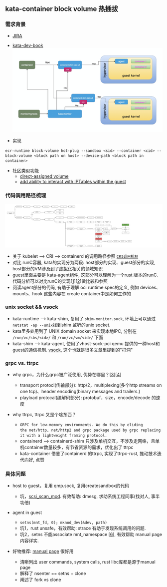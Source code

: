 ## kata-container block volume 热插拔

### 需求背景

- [JIRA](https://easystack.atlassian.net/browse/EAS-109561)
- [kata-dev-book](https://github.com/liubin/kata-dev-book)
![kata-arch](../pics/runtime-arch.png)

- 实现
```cgo
ecr-runtime block-volume hot-plug --sandbox <sid> --container <cid> --block-volume <block path on host> --device-path <block path in container>
```

- 社区类似功能 
  * [direct-assigned volume](https://github.com/kata-containers/kata-containers/pull/3406)
  * [add ability to interact with IPTables within the guest](https://github.com/kata-containers/kata-containers/pull/4159)
    
### 代码调用路径梳理
  
![kata-create](../pics/kata-create.png)

- 关于 kubelet --> CRI --> containerd 的调用路径参照 [`CRI调用机制`](../ContainerRuntime.md)
- 对比 runC容器, kata的实现分为两段: host部分的实现、guest部分的实现, host部分的VM涉及到了[虚拟化](./virtualization.md)相关的领域知识
- guest里面主要是 kata-agent组件, 这部分可以理解为一个rust 版本的runC. 代码分析可以对比runC的实现[[1]][[2]]做比较和参照
- 阅读agent部分的代码, 有助于理解 oci runtime spec的定义, 例如 devices、mounts、hook 这些内容在 create container中是如何工作的


### unix socket && vsock
- kata-runtime --> kata-shim, 复用了 ```shim-monitor.sock```, 环境上可以通过 ```netstat -ap --unix```找到shim 监听的unix socket.
- kata里多处用到了 UNIX domain socket 来实现本地IPC, 分别在 ```/run/vc/sbs/<id>/``` 和 ```/run/vc/vm/<id>/``` 下面
- kata-shim --> kata-agent, 使用了vhost-sock-pci qemu 提供的一种host和guest的通信机制. [vsock](https://github.com/kata-containers/kata-containers/blob/main/docs/design/VSocks.md), 这个也就是很多文章里提到的"打洞"


### grpc vs. ttrpc
- why grpc，为什么grpc被广泛使用, 优势在哪里？[[3]][[4]]
  * transport protocl(传输部分): http/2，multiplexing(多个http streams  on one tcp)、header encoding(binary messages and trailers.)
  * playload protocal(编解码部分): protobuf，size，encode/decode 的速度

- why ttrpc, ttrpc 又是个啥东西？
  * ```GRPC for low-memory environments. We do this by eliding the net/http, net/http2 and grpc package used by grpc replacing it with a lightweight framing protocol. ```
  * containerd --> containerd-shim 只涉及单机交互，不涉及走网络，且单机container数量较多，有节省资源的需求，优化出了 ttrpc
  * kata-container 借鉴了containerd 的ttrpc, 实现了ttrpc-rust, 推动技术迭代向好, 点赞

### 具体问题
- host to guest，复用 qmp.sock, 复用createsandbox的代码
  * 坑，[scsi_scan_mod](https://github.com/kata-containers/runtime/pull/2561). 有效帮助: dmesg, 求助系统工程同事(找对人, 事半功倍)

- agent in guest
  * ```setns(mnt_fd, 0); mknod_dev(&dev, path)```
  * 坑1，rust unsafe，有效帮助: strace 有助于发现系统调用的问题.
  * 坑2，setns 不能associate mnt_namespace [[6]], 有效帮助 manual page 内容详实. 

- 好物推荐: [manual page](https://www.kernel.org/doc/man-pages/) 很好用
  * 清晰列出 user commands, system calls, rust libc库都是源于manual page
  * 解释了 nsenter == setns + clone
  * 阐述了 fork vs clone
    

[1]: https://terenceli.github.io/%E6%8A%80%E6%9C%AF/2021/12/23/runc-internals-2
[2]: https://juejin.cn/post/6903527508784873485
[3]: https://medium.com/swlh/grpc-fundamental-and-concept-93414d7956df
[4]: https://thenewstack.io/grpc-a-deep-dive-into-the-communication-pattern/
[6]: https://man7.org/linux/man-pages/man2/setns.2.html